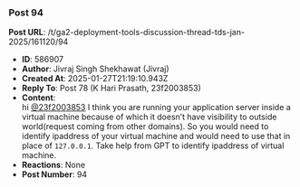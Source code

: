 ### Post 94
**Post URL**: /t/ga2-deployment-tools-discussion-thread-tds-jan-2025/161120/94
- **ID**: 586907
- **Author**: Jivraj Singh Shekhawat (Jivraj)
- **Created At**: 2025-01-27T21:19:10.943Z
- **Reply To**: Post 78 (K Hari Prasath, 23f2003853)
- **Content**:  
  hi <a class="mention" href="/u/23f2003853">@23f2003853</a>
I think you are running your application server inside a virtual machine because of which it doesn’t have visibility to outside world(request coming from other domains). So you would need to identify  ipaddress of your virtual machine and would need to use that in place of <code>127.0.0.1</code>. Take help from GPT to identify ipaddress of virtual machine.
- **Reactions**: None
- **Post Number**: 94

